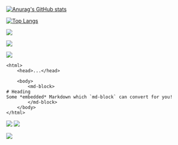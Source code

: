 [](https://gist.github.com/juniac/ed1884a2b2e71a4116d53d0b84fa3a3b) 

[](https://dashboardpack.com/live-demo-preview/?livedemo=357190) 


[![Anurag's GitHub stats](https://github-readme-stats.vercel.app/api?username=AfgunIsGun&count_private=true)](https://github.com/anuraghazra/github-readme-stats)

[![Top Langs](https://github-readme-stats.vercel.app/api/top-langs/?username=AfgunIsGun&langs_count=10&count_private=true)](https://github.com/anuraghazra/github-readme-stats)


![](http://test-five-lyart-22.vercel.app/api/cards/productive-time?username=AfgunIsGun&theme=2077&utcOffset=8)

![](http://test-five-lyart-22.vercel.app/api/cards/profile-details?username=AfgunIsGun&theme=2077)

![](https://komarev.com/ghpvc/?username=AfgunIsGun&color=red&label=Total+Logins)


```
<html>
    <head>...</head>
 
    <body>
        <md-block>
# Heading
Some *embedded* Markdown which `md-block` can convert for you!
        </md-block>
    </body>
</html>
```
![](https://green-wall.leoku.dev/api/og/share/AfgunIsGun)
![](https://green-wall.leoku.dev/api/og/share/Golgrax)


![](https://contribution.catsjuice.com/_/Golgrax?chart=3dbar&gap=0.6&scale=2&flatten=1&weeks=30&theme=green&dark=true)
